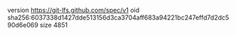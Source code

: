 version https://git-lfs.github.com/spec/v1
oid sha256:6037338d1427dde513156d3ca3704aff683a94221bc247effd7d2dc590d6e069
size 4851
